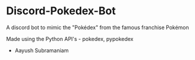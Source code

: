 # Discord-Pokedex-Bot
A discord bot to mimic the "Pokédex" from the famous franchise Pokémon

Made using the Python API's - pokedex, pypokedex

- Aayush Subramaniam
